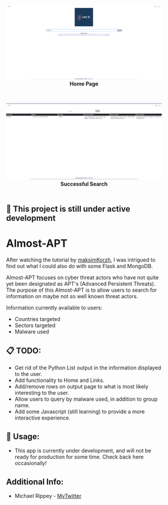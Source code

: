 <figure>
<div align="center">
    <img src="https://github.com/mrippey/Almost-APT/blob/main/docs/main1.png" width="800px"/>
</div>
<figcaption align="center"><b>Home Page</b></figcaption>
</figure>
<br>
<figure>
<div align="center">
    <img src="https://github.com/mrippey/Almost-APT/blob/main/docs/main2.png" width="800px"/>
</div>
<figcaption align="center"><b>Successful Search</b></figcaption><br>

## :construction: This project is still under active development

# Almost-APT 

After watching the tutorial by [maksimKorzh](https://github.com/maksimKorzh/code-monkey-search), I was intrigued to find out
what I could also do with some Flask and MongoDB. 

Almost-APT focuses on cyber threat actors who have not quite yet been designated as APT's (Advanced Persistent Threats). The purpose 
of this Almost-APT is to allow users to search for information on maybe not so well known threat actors. 

Information currently available to users: 
* Countries targeted
* Sectors targeted 
* Malware used 

## :clipboard: TODO:
* Get rid of the Python List output in the information displayed to the user.
* Add functionality to Home and Links.
* Add/remove rows on output page to what is most likely interesting to the user.
* Allow users to query by malware used, in addition to group name.
* Add some Javascript (still learning) to provide a more interactive experience.

## :nut_and_bolt: Usage:
* This app is currently under development, and will not be ready for production for some time. Check back here occasionally! 

## Additional Info:
* Michael Rippey - [MyTwitter](https://twitter.com/nahamike01)<br>
